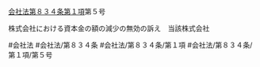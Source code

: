 [会社法第８３４条第１項](会社法＿＿＿＿第８３４条第１項)第５号

株式会社における資本金の額の減少の無効の訴え　当該株式会社


#会社法
#会社法/第８３４条
#会社法/第８３４条/第１項
#会社法/第８３４条/第１項/第５号

